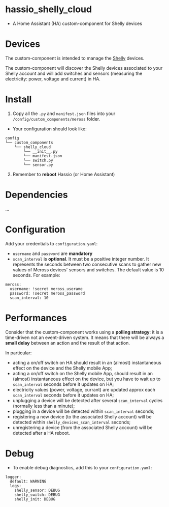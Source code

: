 # hassio_shelly_cloud
- A Home Assistant (HA) custom-component for Shelly devices

Devices
============

The custom-component is intended to manage the [Shelly](https://shelly.cloud/) devices. 

The custom-component will discover the Shelly devices associated to your Shelly account and will add switches and 
sensors (measuring the electricity: power, voltage and current) in HA.
  

Install
============

1. Copy all the `.py` and `manifest.json` files into your `/config/custom_components/meross` folder.
- Your configuration should look like:
```
config
└── custom_components
    └── shelly_cloud
        └── __init__.py
        └── manifest.json
        └── switch.py
        └── sensor.py
```

2. Remember to **reboot** Hassio (or Home Assistant)

Dependencies
============
...


Configuration
============

Add your credentials to `configuration.yaml`:
- `username` and `password` are **mandatory**
- `scan_interval` is **optional**. It must be a positive integer number. It represents the seconds between two consecutive scans to gather new values of Meross devices' sensors and switches. The default value is 10 seconds. 
For example:
```
meross:
  username: !secret meross_userame
  password: !secret meross_password
  scan_interval: 10
```

Performances
============
Consider that the custom-component works using a **polling strategy**: it is a time-driven not an event-driven system. 
It means that there will be always a **small delay** between an action and the result of that action.

In particular:
- acting a on/off switch on HA should result in an (almost) instantaneous effect on the device and the Shelly mobile App;
- acting a on/off switch on the Shelly mobile App, should result in an (almost) instantaneous effect on the device, but you have to wait up to `scan_interval` seconds before it updates on HA;
- electricity values (power, voltage, currant) are updated approx each `scan_interval` seconds before it updates on HA;
- unplugging a device will be detected after several `scan_interval` cycles (normally less than a minute);
- plugging in a device will be detected within `scan_interval` seconds;
- registering a new device (to the associated Shelly account) will be detected within `shelly_devices_scan_interval` seconds;
- unregistering a device (from the associated Shelly account) will be detected after a HA reboot.

Debug
============

- To enable debug diagnostics, add this to your `configuration.yaml`:
```
logger:
  default: WARNING
  logs:
    shelly_sensor: DEBUG
    shelly_switch: DEBUG
    shelly_init: DEBUG
```